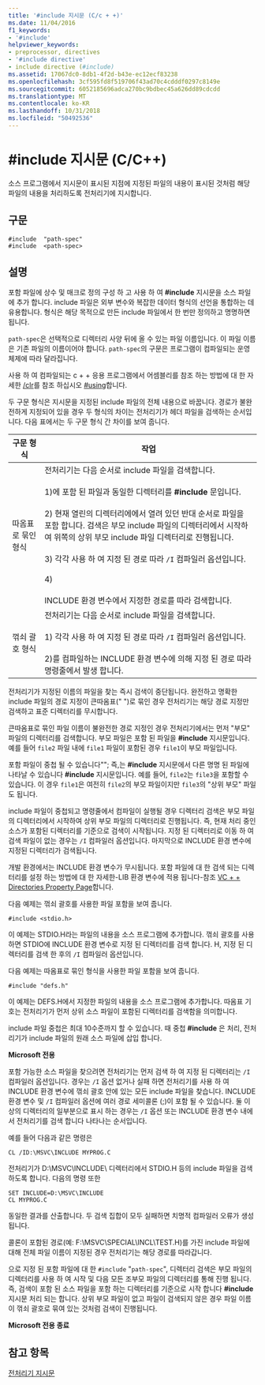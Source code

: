 ```yaml
---
title: '#include 지시문 (C/c + +)'
ms.date: 11/04/2016
f1_keywords:
- '#include'
helpviewer_keywords:
- preprocessor, directives
- '#include directive'
- include directive (#include)
ms.assetid: 17067dc0-8db1-4f2d-b43e-ec12ecf83238
ms.openlocfilehash: 3cf595fd8f519706f43ad70c4cdddf0297c8149e
ms.sourcegitcommit: 6052185696adca270bc9bdbec45a626dd89cdcdd
ms.translationtype: MT
ms.contentlocale: ko-KR
ms.lasthandoff: 10/31/2018
ms.locfileid: "50492536"
---
```

# <a name="include-directive-cc"></a>#include 지시문 (C/C++)
소스 프로그램에서 지시문이 표시된 지점에 지정된 파일의 내용이 표시된 것처럼 해당 파일의 내용을 처리하도록 전처리기에 지시합니다.

## <a name="syntax"></a>구문

```
#include  "path-spec"
#include  <path-spec>
```

## <a name="remarks"></a>설명

포함 파일에 상수 및 매크로 정의 구성 하 고 사용 하 여 **#include** 지시문을 소스 파일에 추가 합니다. include 파일은 외부 변수와 복잡한 데이터 형식의 선언을 통합하는 데 유용합니다. 형식은 해당 목적으로 만든 include 파일에서 한 번만 정의하고 명명하면 됩니다.

`path-spec`은 선택적으로 디렉터리 사양 뒤에 올 수 있는 파일 이름입니다. 이 파일 이름은 기존 파일의 이름이어야 합니다. `path-spec`의 구문은 프로그램이 컴파일되는 운영 체제에 따라 달라집니다.

사용 하 여 컴파일되는 c + + 응용 프로그램에서 어셈블리를 참조 하는 방법에 대 한 자세한 [/clr](../build/reference/clr-common-language-runtime-compilation.md)를 참조 하십시오 [#using](../preprocessor/hash-using-directive-cpp.md)합니다.

두 구문 형식은 지시문을 지정된 include 파일의 전체 내용으로 바꿉니다. 경로가 불완전하게 지정되어 있을 경우 두 형식의 차이는 전처리기가 헤더 파일을 검색하는 순서입니다. 다음 표에서는 두 구문 형식 간 차이를 보여 줍니다.

|구문 형식|작업|
|-----------------|------------|
|따옴표로 묶인 형식|전처리기는 다음 순서로 include 파일을 검색합니다.<br /><br /> 1)에 포함 된 파일과 동일한 디렉터리를 **#include** 문입니다.<br /><br /> 2) 현재 열린의 디렉터리에에서 열려 있던 반대 순서로 파일을 포함 합니다. 검색은 부모 include 파일의 디렉터리에서 시작하여 위쪽의 상위 부모 include 파일 디렉터리로 진행됩니다.<br /><br /> 3) 각각 사용 하 여 지정 된 경로 따라 `/I` 컴파일러 옵션입니다.<br /><br /> 4)<br /><br /> INCLUDE 환경 변수에서 지정한 경로를 따라 검색합니다.|
|꺾쇠 괄호 형식|전처리기는 다음 순서로 include 파일을 검색합니다.<br /><br /> 1) 각각 사용 하 여 지정 된 경로 따라 `/I` 컴파일러 옵션입니다.<br /><br /> 2)를 컴파일하는 INCLUDE 환경 변수에 의해 지정 된 경로 따라 명령줄에서 발생 합니다.|

전처리기가 지정된 이름의 파일을 찾는 즉시 검색이 중단됩니다. 완전하고 명확한 include 파일의 경로 지정이 큰따옴표(" ")로 묶인 경우 전처리기는 해당 경로 지정만 검색하고 표준 디렉터리를 무시합니다.

큰따옴표로 묶인 파일 이름이 불완전한 경로 지정인 경우 전처리기에서는 먼저 "부모" 파일의 디렉터리를 검색합니다. 부모 파일은 포함 된 파일을 **#include** 지시문입니다. 예를 들어 `file2` 파일 내에 `file1` 파일이 포함된 경우 `file1`이 부모 파일입니다.

포함 파일이 중첩 될 수 있습니다""; 즉,는 **#include** 지시문에서 다른 명명 된 파일에 나타날 수 있습니다 **#include** 지시문입니다. 예를 들어, `file2`는 `file3`을 포함할 수 있습니다. 이 경우 `file1`은 여전히 `file2`의 부모 파일이지만 `file3`의 "상위 부모" 파일도 됩니다.

include 파일이 중첩되고 명령줄에서 컴파일이 실행될 경우 디렉터리 검색은 부모 파일의 디렉터리에서 시작하여 상위 부모 파일의 디렉터리로 진행됩니다. 즉, 현재 처리 중인 소스가 포함된 디렉터리를 기준으로 검색이 시작됩니다. 지정 된 디렉터리로 이동 하 여 검색 파일이 없는 경우는 `/I` 컴파일러 옵션입니다. 마지막으로 INCLUDE 환경 변수에 지정된 디렉터리가 검색됩니다.

개발 환경에서는 INCLUDE 환경 변수가 무시됩니다. 포함 파일에 대 한 검색 되는 디렉터리를 설정 하는 방법에 대 한 자세한-LIB 환경 변수에 적용 됩니다-참조 [VC + + Directories Property Page](../ide/vcpp-directories-property-page.md)합니다.

다음 예제는 꺾쇠 괄호를 사용한 파일 포함을 보여 줍니다.

```
#include <stdio.h>
```

이 예제는 STDIO.H라는 파일의 내용을 소스 프로그램에 추가합니다. 꺾쇠 괄호를 사용 하면 STDIO에 INCLUDE 환경 변수로 지정 된 디렉터리를 검색 합니다. H, 지정 된 디렉터리를 검색 한 후의 `/I` 컴파일러 옵션입니다.

다음 예제는 따옴표로 묶인 형식을 사용한 파일 포함을 보여 줍니다.

```
#include "defs.h"
```

이 예제는 DEFS.H에서 지정한 파일의 내용을 소스 프로그램에 추가합니다. 따옴표 기호는 전처리기가 먼저 상위 소스 파일이 포함된 디렉터리를 검색함을 의미합니다.

include 파일 중첩은 최대 10수준까지 할 수 있습니다. 때 중첩 **#include** 은 처리, 전처리기가 include 파일의 원래 소스 파일에 삽입 합니다.

**Microsoft 전용**

포함 가능한 소스 파일을 찾으려면 전처리기는 먼저 검색 하 여 지정 된 디렉터리는 `/I` 컴파일러 옵션입니다. 경우는 `/I` 옵션 없거나 실패 하면 전처리기를 사용 하 여 INCLUDE 환경 변수에 꺾쇠 괄호 안에 있는 모든 include 파일을 찾습니다. INCLUDE 환경 변수 및 `/I` 컴파일러 옵션에 여러 경로 세미콜론 (;)이 포함 될 수 있습니다. 둘 이상의 디렉터리의 일부분으로 표시 하는 경우는 `/I` 옵션 또는 INCLUDE 환경 변수 내에서 전처리기를 검색 합니다 나타나는 순서입니다.

예를 들어 다음과 같은 명령은

```
CL /ID:\MSVC\INCLUDE MYPROG.C
```

전처리기가 D:\MSVC\INCLUDE\ 디렉터리에서 STDIO.H 등의 include 파일을 검색하도록 합니다. 다음의 명령 또한

```
SET INCLUDE=D:\MSVC\INCLUDE
CL MYPROG.C
```

동일한 결과를 산출합니다. 두 검색 집합이 모두 실패하면 치명적 컴파일러 오류가 생성됩니다.

콜론이 포함된 경로(예: F:\MSVC\SPECIAL\INCL\TEST.H)를 가진 include 파일에 대해 전체 파일 이름이 지정된 경우 전처리기는 해당 경로를 따라갑니다.

으로 지정 된 포함 파일에 대 한 `#include` "`path-spec`", 디렉터리 검색은 부모 파일의 디렉터리를 사용 하 여 시작 및 다음 모든 조부모 파일의 디렉터리를 통해 진행 됩니다. 즉, 검색이 포함 된 소스 파일을 포함 하는 디렉터리를 기준으로 시작 합니다 **#include** 지시문 처리 되는 합니다. 상위 부모 파일이 없고 파일이 검색되지 않은 경우 파일 이름이 꺾쇠 괄호로 묶여 있는 것처럼 검색이 진행됩니다.

**Microsoft 전용 종료**

## <a name="see-also"></a>참고 항목

[전처리기 지시문](../preprocessor/preprocessor-directives.md)